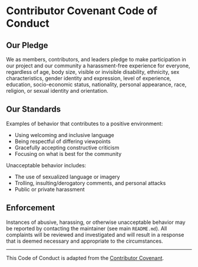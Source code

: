 # Contributor Covenant Code of Conduct

## Our Pledge
We as members, contributors, and leaders pledge to make participation in our project and our community a harassment-free experience for everyone, regardless of age, body size, visible or invisible disability, ethnicity, sex characteristics, gender identity and expression, level of experience, education, socio-economic status, nationality, personal appearance, race, religion, or sexual identity and orientation.

## Our Standards
Examples of behavior that contributes to a positive environment:
- Using welcoming and inclusive language
- Being respectful of differing viewpoints
- Gracefully accepting constructive criticism
- Focusing on what is best for the community

Unacceptable behavior includes:
- The use of sexualized language or imagery
- Trolling, insulting/derogatory comments, and personal attacks
- Public or private harassment

## Enforcement
Instances of abusive, harassing, or otherwise unacceptable behavior may be reported by contacting the maintainer (see main `README.md`). All complaints will be reviewed and investigated and will result in a response that is deemed necessary and appropriate to the circumstances.

---
This Code of Conduct is adapted from the [Contributor Covenant](https://www.contributor-covenant.org/).
